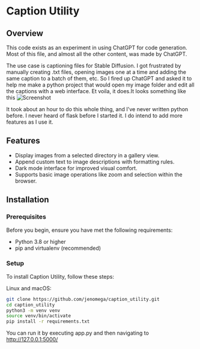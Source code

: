 # Caption Utility

## Overview
This code exists as an experiment in using ChatGPT for code generation. Most of this file, and almost all the other content, was made by ChatGPT.

The use case is captioning files for Stable Diffusion.  I got frustrated by manually creating .txt files, opening images one at a time and adding the same caption to a batch of them, etc. So I fired up ChatGPT and asked it to help me make a python project that would open my image folder and edit all the captions with a web interface. Et voila, it does.It looks something like this ![Screenshot](https://github.com/user-attachments/assets/5c76289b-26dc-4027-b5c6-7b78dad5f788)

It took about an hour to do this whole thing, and I've never written python before. I never heard of flask before I started it.  I do intend to add more features as I use it. 

## Features
- Display images from a selected directory in a gallery view.
- Append custom text to image descriptions with formatting rules.
- Dark mode interface for improved visual comfort.
- Supports basic image operations like zoom and selection within the browser.

## Installation

### Prerequisites
Before you begin, ensure you have met the following requirements:
- Python 3.8 or higher
- pip and virtualenv (recommended)

### Setup
To install Caption Utility, follow these steps:

Linux and macOS:
```bash
git clone https://github.com/jenomega/caption_utility.git
cd caption_utility
python3 -m venv venv
source venv/bin/activate
pip install -r requirements.txt
```

You can run it by executing app.py and then navigating to http://127.0.0.1:5000/  

